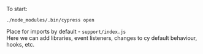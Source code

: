 To start:
```shell
./node_modules/.bin/cypress open
```

Place for imports by default - `support/index.js` \
Here we can add libraries, event listeners, changes to cy default behaviour, hooks, etc.
